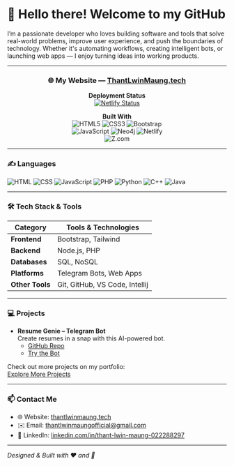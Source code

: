# 👋 Hello there! Welcome to my GitHub

I’m a passionate developer who loves building software and tools that solve real-world problems, improve user experience, and push the boundaries of technology. Whether it's automating workflows, creating intelligent bots, or launching web apps — I enjoy turning ideas into working products.

---

<div align="center">

### 🌐 My Website — [ThantLwinMaung.tech](https://thantlwinmaung.tech)

**Deployment Status**  
[![Netlify Status](https://api.netlify.com/api/v1/badges/6d0c4539-a808-4f2c-988f-c57c3c9fe4ab/deploy-status)](https://app.netlify.com/sites/guileless-lily-0c4534/deploys)

**Built With**  
![HTML5](https://img.shields.io/badge/HTML5-E34F26?logo=html5&logoColor=white)
![CSS3](https://img.shields.io/badge/CSS3-1572B6?logo=css3&logoColor=white)
![Bootstrap](https://img.shields.io/badge/Bootstrap-7952B3?logo=bootstrap&logoColor=white)
<br>
![JavaScript](https://img.shields.io/badge/JavaScript-F7DF1E?logo=javascript&logoColor=black)
![Neo4j](https://img.shields.io/badge/Neo4j-008CC1?logo=neo4j&logoColor=white)
![Netlify](https://img.shields.io/badge/Hosted_on-Netlify-00C7B7?logo=netlify&logoColor=white)
<br>
![Z.com](https://img.shields.io/badge/Domain-Z.com-D71921?logo=godaddy&logoColor=white)

</div>

---

### ✍️ Languages

![HTML](https://img.shields.io/badge/-HTML-E34F26?style=flat&logo=html5&logoColor=white) 
![CSS](https://img.shields.io/badge/-CSS-254bdd?style=flat&logo=css3) 
![JavaScript](https://img.shields.io/badge/-JavaScript-C69D00?style=flat&logo=javascript&logoColor=white) 
![PHP](https://img.shields.io/badge/-PHP-777bb4?style=flat&logo=php&logoColor=white) 
![Python](https://img.shields.io/badge/-Python-2b5b83?style=flat&logo=python&logoColor=white) 
![C++](https://img.shields.io/badge/-C++-00599C?style=flat&logo=c%2B%2B&logoColor=white) 
![Java](https://img.shields.io/badge/-Java-007396?style=flat&logo=java&logoColor=white)

---

### 🛠️ Tech Stack & Tools

| Category         | Tools & Technologies |
| ---------------- | ------------------ |
| **Frontend**     | Bootstrap, Tailwind |
| **Backend**      | Node.js, PHP |
| **Databases**    | SQL, NoSQL |
| **Platforms**    | Telegram Bots, Web Apps |
| **Other Tools**  | Git, GitHub, VS Code, Intellij |

---

### 💻 Projects

- **Resume Genie – Telegram Bot**  
  Create resumes in a snap with this AI-powered bot.  
  - [GitHub Repo](https://github.com/MrThantdgaf/resumegenie)  
  - [Try the Bot](https://t.me/buildmyresumebot)  

Check out more projects on my portfolio:  
[Explore More Projects](https://thantlwinmaung.tech#projects)

---

### 📫 Contact Me

- 🌐 Website: [thantlwinmaung.tech](https://thantlwinmaung.tech)  
- ✉️ Email: [thantlwinmaungofficial@gmail.com](mailto:thantlwinmaungofficial@gmail.com)  
- 🔗 LinkedIn: [linkedin.com/in/thant-lwin-maung-022288297](https://www.linkedin.com/in/thant-lwin-maung-022288297)  

---

*Designed & Built with ❤️ and 🍵*
